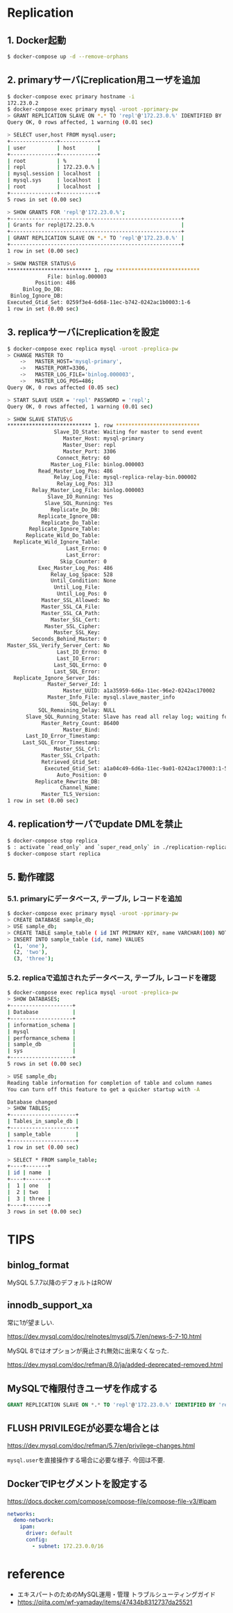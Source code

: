 # Replication

## 1. Docker起動

```sh
$ docker-compose up -d --remove-orphans
```

## 2. primaryサーバにreplication用ユーザを追加

```sh
$ docker-compose exec primary hostname -i
172.23.0.2
$ docker-compose exec primary mysql -uroot -pprimary-pw
> GRANT REPLICATION SLAVE ON *.* TO 'repl'@'172.23.0.%' IDENTIFIED BY 'repl';
Query OK, 0 rows affected, 1 warning (0.01 sec)

> SELECT user,host FROM mysql.user;
+---------------+------------+
| user          | host       |
+---------------+------------+
| root          | %          |
| repl          | 172.23.0.% |
| mysql.session | localhost  |
| mysql.sys     | localhost  |
| root          | localhost  |
+---------------+------------+
5 rows in set (0.00 sec)

> SHOW GRANTS FOR 'repl'@'172.23.0.%';
+-------------------------------------------------------+
| Grants for repl@172.23.0.%                            |
+-------------------------------------------------------+
| GRANT REPLICATION SLAVE ON *.* TO 'repl'@'172.23.0.%' |
+-------------------------------------------------------+
1 row in set (0.00 sec)

> SHOW MASTER STATUS\G
*************************** 1. row ***************************
             File: binlog.000003
         Position: 486
     Binlog_Do_DB:
 Binlog_Ignore_DB:
Executed_Gtid_Set: 0259f3e4-6d68-11ec-b742-0242ac1b0003:1-6
1 row in set (0.00 sec)
```

## 3. replicaサーバにreplicationを設定

```sh
$ docker-compose exec replica mysql -uroot -preplica-pw
> CHANGE MASTER TO
    ->   MASTER_HOST='mysql-primary',
    ->   MASTER_PORT=3306,
    ->   MASTER_LOG_FILE='binlog.000003',
    ->   MASTER_LOG_POS=486;
Query OK, 0 rows affected (0.05 sec)

> START SLAVE USER = 'repl' PASSWORD = 'repl';
Query OK, 0 rows affected, 1 warning (0.01 sec)

> SHOW SLAVE STATUS\G
*************************** 1. row ***************************
               Slave_IO_State: Waiting for master to send event
                  Master_Host: mysql-primary
                  Master_User: repl
                  Master_Port: 3306
                Connect_Retry: 60
              Master_Log_File: binlog.000003
          Read_Master_Log_Pos: 486
               Relay_Log_File: mysql-replica-relay-bin.000002
                Relay_Log_Pos: 313
        Relay_Master_Log_File: binlog.000003
             Slave_IO_Running: Yes
            Slave_SQL_Running: Yes
              Replicate_Do_DB:
          Replicate_Ignore_DB:
           Replicate_Do_Table:
       Replicate_Ignore_Table:
      Replicate_Wild_Do_Table:
  Replicate_Wild_Ignore_Table:
                   Last_Errno: 0
                   Last_Error:
                 Skip_Counter: 0
          Exec_Master_Log_Pos: 486
              Relay_Log_Space: 528
              Until_Condition: None
               Until_Log_File:
                Until_Log_Pos: 0
           Master_SSL_Allowed: No
           Master_SSL_CA_File:
           Master_SSL_CA_Path:
              Master_SSL_Cert:
            Master_SSL_Cipher:
               Master_SSL_Key:
        Seconds_Behind_Master: 0
Master_SSL_Verify_Server_Cert: No
                Last_IO_Errno: 0
                Last_IO_Error:
               Last_SQL_Errno: 0
               Last_SQL_Error:
  Replicate_Ignore_Server_Ids:
             Master_Server_Id: 1
                  Master_UUID: a1a35959-6d6a-11ec-96e2-0242ac170002
             Master_Info_File: mysql.slave_master_info
                    SQL_Delay: 0
          SQL_Remaining_Delay: NULL
      Slave_SQL_Running_State: Slave has read all relay log; waiting for more updates
           Master_Retry_Count: 86400
                  Master_Bind:
      Last_IO_Error_Timestamp:
     Last_SQL_Error_Timestamp:
               Master_SSL_Crl:
           Master_SSL_Crlpath:
           Retrieved_Gtid_Set:
            Executed_Gtid_Set: a1a04c49-6d6a-11ec-9a01-0242ac170003:1-5
                Auto_Position: 0
         Replicate_Rewrite_DB:
                 Channel_Name:
           Master_TLS_Version:
1 row in set (0.00 sec)

```

## 4. replicationサーバでupdate DMLを禁止

```sh
$ docker-compose stop replica
$ : activate `read_only` and `super_read_only` in ./replication-replica.cnf
$ docker-compose start replica
```

## 5. 動作確認

### 5.1. primaryにデータベース, テーブル, レコードを追加

```sh
$ docker-compose exec primary mysql -uroot -pprimary-pw
> CREATE DATABASE sample_db;
> USE sample_db;
> CREATE TABLE sample_table ( id INT PRIMARY KEY, name VARCHAR(100) NOT NULL) ENGINE=InnoDB;
> INSERT INTO sample_table (id, name) VALUES
  (1, 'one'),
  (2, 'two'),
  (3, 'three');
```

### 5.2. replicaで追加されたデータベース, テーブル, レコードを確認

```sh
$ docker-compose exec replica mysql -uroot -preplica-pw
> SHOW DATABASES;
+--------------------+
| Database           |
+--------------------+
| information_schema |
| mysql              |
| performance_schema |
| sample_db          |
| sys                |
+--------------------+
5 rows in set (0.00 sec)

> USE sample_db;
Reading table information for completion of table and column names
You can turn off this feature to get a quicker startup with -A

Database changed
> SHOW TABLES;
+---------------------+
| Tables_in_sample_db |
+---------------------+
| sample_table        |
+---------------------+
1 row in set (0.00 sec)

> SELECT * FROM sample_table;
+----+-------+
| id | name  |
+----+-------+
|  1 | one   |
|  2 | two   |
|  3 | three |
+----+-------+
3 rows in set (0.00 sec)
```

# TIPS

## binlog_format

MySQL 5.7.7以降のデフォルトはROW

## innodb_support_xa

常に1が望ましい.

https://dev.mysql.com/doc/relnotes/mysql/5.7/en/news-5-7-10.html

MySQL 8ではオプションが廃止され無効に出来なくなった.

https://dev.mysql.com/doc/refman/8.0/ja/added-deprecated-removed.html

## MySQLで権限付きユーザを作成する

```sql
GRANT REPLICATION SLAVE ON *.* TO 'repl'@'172.23.0.%' IDENTIFIED BY 'repl';
```

## FLUSH PRIVILEGEが必要な場合とは

https://dev.mysql.com/doc/refman/5.7/en/privilege-changes.html

`mysql.user`を直接操作する場合に必要な様子. 今回は不要.

## DockerでIPセグメントを設定する

https://docs.docker.com/compose/compose-file/compose-file-v3/#ipam

```yml
networks:
  demo-network:
    ipam:
      driver: default
      config:
        - subnet: 172.23.0.0/16
```

# reference

- エキスパートのためのMySQL運用・管理 トラブルシューティングガイド
- https://qiita.com/wf-yamaday/items/47434b8312737da25521
